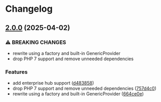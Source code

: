 # Changelog

## [2.0.0](https://github.com/compwright/oauth2-servicetitan/compare/v1.0.2...v2.0.0) (2025-04-02)


### ⚠ BREAKING CHANGES

* rewrite using a factory and built-in GenericProvider
* drop PHP 7 support and remove unneeded dependencies

### Features

* add enterprise hub support ([d483858](https://github.com/compwright/oauth2-servicetitan/commit/d483858c955a6aa02bbc2919b0b87dbf34bd0126))
* drop PHP 7 support and remove unneeded dependencies ([757d4c0](https://github.com/compwright/oauth2-servicetitan/commit/757d4c049c2a8073d28c8585400eb3788323847d))
* rewrite using a factory and built-in GenericProvider ([664ce0e](https://github.com/compwright/oauth2-servicetitan/commit/664ce0e759061da78ef5c30eff6154f6b0289a29))
